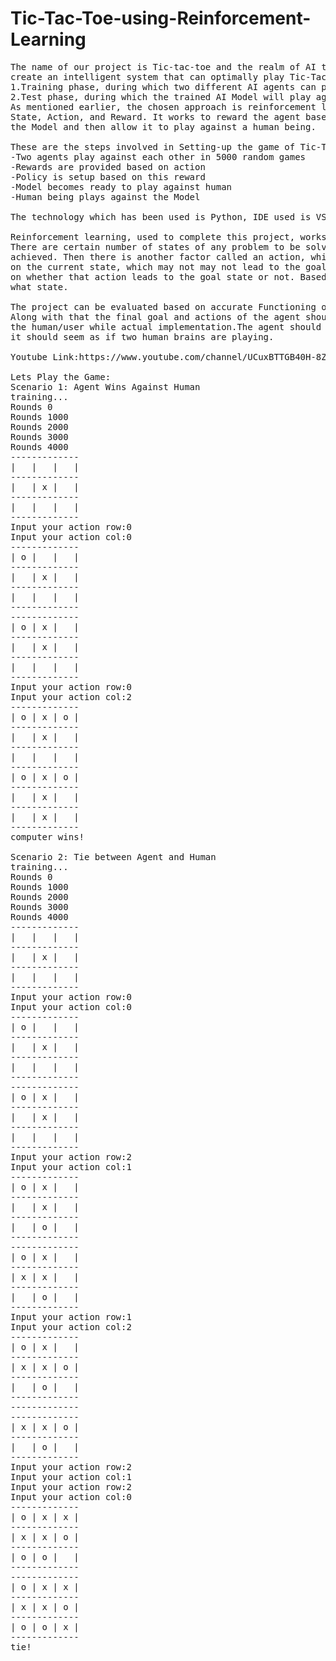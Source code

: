 # Tic-Tac-Toe-using-Reinforcement-Learning
<pre>
The name of our project is Tic-tac-toe and the realm of AI that it uses is reinforcement learning.The objective of our project is to 
create an intelligent system that can optimally play Tic-Tac-Toe using two phases which are as follows:
1.Training phase, during which two different AI agents can play against each other and 
2.Test phase, during which the trained AI Model will play against a human being.
As mentioned earlier, the chosen approach is reinforcement learning and the elements of any problem to be solved are as follows: 
State, Action, and Reward. It works to reward the agent based on the action it has taken on a state. Therefore, we will first train 
the Model and then allow it to play against a human being.

These are the steps involved in Setting-up the game of Tic-Tac-Toe: 
-Two agents play against each other in 5000 random games
-Rewards are provided based on action
-Policy is setup based on this reward
-Model becomes ready to play against human
-Human being plays against the Model

The technology which has been used is Python, IDE used is VS Code and the version Control is GitHub.

Reinforcement learning, used to complete this project, works in the following way: 
There are certain number of states of any problem to be solved. One of these states is the 'goal' state, which is to be ideally 
achieved. Then there is another factor called an action, which is taken over a state. The system is supposed to take an action 
on the current state, which may not may not lead to the goal state. While training, our system acts, and receives a reward based
on whether that action leads to the goal state or not. Based on these rewards, the system learns what actions should be taken on 
what state. 

The project can be evaluated based on accurate Functioning of AI agent without any failures during the game in a major way. 
Along with that the final goal and actions of the agent should be based on defeating the opponent agent while training and 
the human/user while actual implementation.The agent should be trained in such a way that while playing with a human player,
it should seem as if two human brains are playing.

Youtube Link:https://www.youtube.com/channel/UCuxBTTGB40H-8ZVtb-38S7g

Lets Play the Game:
Scenario 1: Agent Wins Against Human
training...
Rounds 0
Rounds 1000
Rounds 2000
Rounds 3000
Rounds 4000
-------------
|   |   |   | 
------------- 
|   | x |   |
-------------
|   |   |   |
-------------
Input your action row:0
Input your action col:0
-------------
| o |   |   |
-------------
|   | x |   |
-------------
|   |   |   |
-------------
-------------
| o | x |   |
-------------
|   | x |   |
-------------
|   |   |   |
-------------
Input your action row:0
Input your action col:2
-------------
| o | x | o |
-------------
|   | x |   |
-------------
|   |   |   |
-------------
| o | x | o |
-------------
|   | x |   |
-------------
|   | x |   |
-------------
computer wins!

Scenario 2: Tie between Agent and Human
training...
Rounds 0
Rounds 1000
Rounds 2000
Rounds 3000
Rounds 4000
-------------
|   |   |   |         
-------------
|   | x |   |         
-------------
|   |   |   |         
-------------
Input your action row:0
Input your action col:0
------------- 
| o |   |   | 
------------- 
|   | x |   | 
-------------
|   |   |   |
-------------
-------------
| o | x |   |
-------------
|   | x |   |
-------------
|   |   |   |
-------------
Input your action row:2
Input your action col:1
-------------
| o | x |   |
-------------
|   | x |   |
-------------
|   | o |   |
-------------
-------------
| o | x |   |
-------------
| x | x |   |
-------------
|   | o |   |
-------------
Input your action row:1
Input your action col:2
-------------
| o | x |   |
-------------
| x | x | o |
-------------
|   | o |   |
-------------
-------------
-------------
| x | x | o |
-------------
|   | o |   |
-------------
Input your action row:2
Input your action col:1
Input your action row:2
Input your action col:0
-------------
| o | x | x |
-------------
| x | x | o |
-------------
| o | o |   |
-------------
-------------
| o | x | x |
-------------
| x | x | o |
-------------
| o | o | x |
-------------
tie!
</pre>
